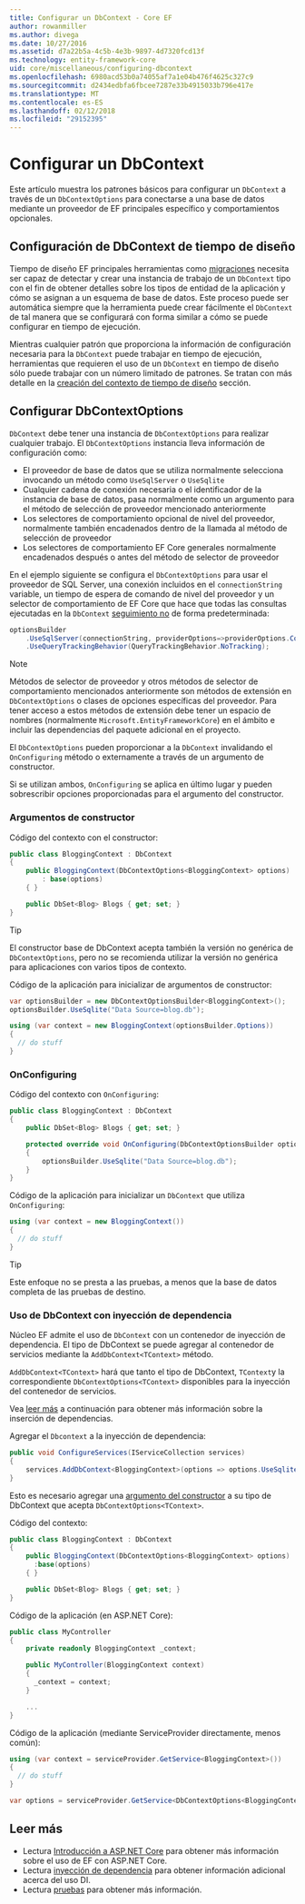 ```yaml
---
title: Configurar un DbContext - Core EF
author: rowanmiller
ms.author: divega
ms.date: 10/27/2016
ms.assetid: d7a22b5a-4c5b-4e3b-9897-4d7320fcd13f
ms.technology: entity-framework-core
uid: core/miscellaneous/configuring-dbcontext
ms.openlocfilehash: 6980acd53b0a74055af7a1e04b476f4625c327c9
ms.sourcegitcommit: d2434edbfa6fbcee7287e33b4915033b796e417e
ms.translationtype: MT
ms.contentlocale: es-ES
ms.lasthandoff: 02/12/2018
ms.locfileid: "29152395"
---
```

# <a name="configuring-a-dbcontext"></a>Configurar un DbContext

Este artículo muestra los patrones básicos para configurar un `DbContext` a través de un `DbContextOptions` para conectarse a una base de datos mediante un proveedor de EF principales específico y comportamientos opcionales.

## <a name="design-time-dbcontext-configuration"></a>Configuración de DbContext de tiempo de diseño

Tiempo de diseño EF principales herramientas como [migraciones](xref:core/managing-schemas/migrations/index) necesita ser capaz de detectar y crear una instancia de trabajo de un `DbContext` tipo con el fin de obtener detalles sobre los tipos de entidad de la aplicación y cómo se asignan a un esquema de base de datos. Este proceso puede ser automática siempre que la herramienta puede crear fácilmente el `DbContext` de tal manera que se configurará con forma similar a cómo se puede configurar en tiempo de ejecución.

Mientras cualquier patrón que proporciona la información de configuración necesaria para la `DbContext` puede trabajar en tiempo de ejecución, herramientas que requieren el uso de un `DbContext` en tiempo de diseño sólo puede trabajar con un número limitado de patrones. Se tratan con más detalle en la [creación del contexto de tiempo de diseño](xref:core/miscellaneous/cli/dbcontext-creation) sección.

## <a name="configuring-dbcontextoptions"></a>Configurar DbContextOptions

`DbContext` debe tener una instancia de `DbContextOptions` para realizar cualquier trabajo. El `DbContextOptions` instancia lleva información de configuración como:

- El proveedor de base de datos que se utiliza normalmente selecciona invocando un método como `UseSqlServer` o `UseSqlite`
- Cualquier cadena de conexión necesaria o el identificador de la instancia de base de datos, pasa normalmente como un argumento para el método de selección de proveedor mencionado anteriormente
- Los selectores de comportamiento opcional de nivel del proveedor, normalmente también encadenados dentro de la llamada al método de selección de proveedor
- Los selectores de comportamiento EF Core generales normalmente encadenados después o antes del método de selector de proveedor

En el ejemplo siguiente se configura el `DbContextOptions` para usar el proveedor de SQL Server, una conexión incluidos en el `connectionString` variable, un tiempo de espera de comando de nivel del proveedor y un selector de comportamiento de EF Core que hace que todas las consultas ejecutadas en la `DbContext` [seguimiento no](xref:core/querying/tracking#no-tracking-queries) de forma predeterminada:

``` csharp
optionsBuilder
    .UseSqlServer(connectionString, providerOptions=>providerOptions.CommandTimeout(60))
    .UseQueryTrackingBehavior(QueryTrackingBehavior.NoTracking);
```

> [!NOTE]  
> Métodos de selector de proveedor y otros métodos de selector de comportamiento mencionados anteriormente son métodos de extensión en `DbContextOptions` o clases de opciones específicas del proveedor. Para tener acceso a estos métodos de extensión debe tener un espacio de nombres (normalmente `Microsoft.EntityFrameworkCore`) en el ámbito e incluir las dependencias del paquete adicional en el proyecto.

El `DbContextOptions` pueden proporcionar a la `DbContext` invalidando el `OnConfiguring` método o externamente a través de un argumento de constructor.

Si se utilizan ambos, `OnConfiguring` se aplica en último lugar y pueden sobrescribir opciones proporcionadas para el argumento del constructor.

### <a name="constructor-argument"></a>Argumentos de constructor

Código del contexto con el constructor:

``` csharp
public class BloggingContext : DbContext
{
    public BloggingContext(DbContextOptions<BloggingContext> options)
        : base(options)
    { }

    public DbSet<Blog> Blogs { get; set; }
}
```

> [!TIP]  
> El constructor base de DbContext acepta también la versión no genérica de `DbContextOptions`, pero no se recomienda utilizar la versión no genérica para aplicaciones con varios tipos de contexto.

Código de la aplicación para inicializar de argumentos de constructor:

``` csharp
var optionsBuilder = new DbContextOptionsBuilder<BloggingContext>();
optionsBuilder.UseSqlite("Data Source=blog.db");

using (var context = new BloggingContext(optionsBuilder.Options))
{
  // do stuff
}
```

### <a name="onconfiguring"></a>OnConfiguring

Código del contexto con `OnConfiguring`:

``` csharp
public class BloggingContext : DbContext
{
    public DbSet<Blog> Blogs { get; set; }

    protected override void OnConfiguring(DbContextOptionsBuilder optionsBuilder)
    {
        optionsBuilder.UseSqlite("Data Source=blog.db");
    }
}
```

Código de la aplicación para inicializar un `DbContext` que utiliza `OnConfiguring`:

``` csharp
using (var context = new BloggingContext())
{
  // do stuff
}
```

> [!TIP]
> Este enfoque no se presta a las pruebas, a menos que la base de datos completa de las pruebas de destino.

### <a name="using-dbcontext-with-dependency-injection"></a>Uso de DbContext con inyección de dependencia

Núcleo EF admite el uso de `DbContext` con un contenedor de inyección de dependencia. El tipo de DbContext se puede agregar al contenedor de servicios mediante la `AddDbContext<TContext>` método.

`AddDbContext<TContext>` hará que tanto el tipo de DbContext, `TContext`y la correspondiente `DbContextOptions<TContext>` disponibles para la inyección del contenedor de servicios.

Vea [leer más](#more-reading) a continuación para obtener más información sobre la inserción de dependencias.

Agregar el `Dbcontext` a la inyección de dependencia:

``` csharp
public void ConfigureServices(IServiceCollection services)
{
    services.AddDbContext<BloggingContext>(options => options.UseSqlite("Data Source=blog.db"));
}
```

Esto es necesario agregar una [argumento del constructor](#constructor-argument) a su tipo de DbContext que acepta `DbContextOptions<TContext>`.

Código del contexto:

``` csharp
public class BloggingContext : DbContext
{
    public BloggingContext(DbContextOptions<BloggingContext> options)
      :base(options)
    { }

    public DbSet<Blog> Blogs { get; set; }
}
```

Código de la aplicación (en ASP.NET Core):

``` csharp
public class MyController
{
    private readonly BloggingContext _context;

    public MyController(BloggingContext context)
    {
      _context = context;
    }

    ...
}
```

Código de la aplicación (mediante ServiceProvider directamente, menos común):

``` csharp
using (var context = serviceProvider.GetService<BloggingContext>())
{
  // do stuff
}

var options = serviceProvider.GetService<DbContextOptions<BloggingContext>>();
```

## <a name="more-reading"></a>Leer más

* Lectura [Introducción a ASP.NET Core](../get-started/aspnetcore/index.md) para obtener más información sobre el uso de EF con ASP.NET Core.
* Lectura [inyección de dependencia](https://docs.microsoft.com/aspnet/core/fundamentals/dependency-injection) para obtener información adicional acerca del uso DI.
* Lectura [pruebas](testing/index.md) para obtener más información.
